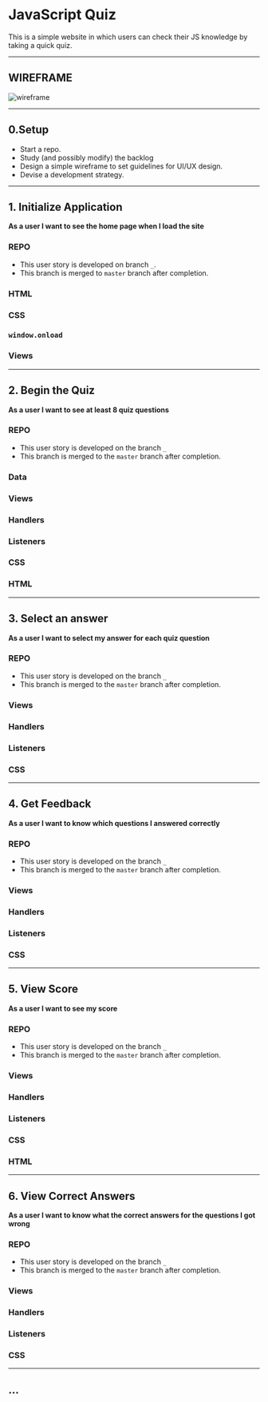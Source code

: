 # JavaScript Quiz

This is a simple website in which users can check their JS knowledge by taking a quick quiz.

---

## WIREFRAME

![wireframe](./img/wireframe.jpg)

---

## 0.Setup

- Start a repo.
- Study (and possibly modify) the backlog
- Design a simple wireframe to set guidelines for UI/UX design.
- Devise a development strategy.

---

## 1. Initialize Application

__As a user I want to see the home page when I load the site__

### REPO

- This user story is developed on branch `_`.
- This branch is merged to `master` branch after completion.

### HTML


### CSS


### `window.onload`


### Views


---

## 2. Begin the Quiz

__As a user I want to see at least 8 quiz questions__

### REPO

- This user story is developed on the branch `_`
- This branch is merged to the `master` branch after completion.

### Data


### Views


### Handlers


### Listeners


### CSS


### HTML


---

## 3. Select an answer

__As a user I want to select my answer for each quiz question__

### REPO

- This user story is developed on the branch `_`
- This branch is merged to the `master` branch after completion.

### Views


### Handlers


### Listeners


### CSS


---

## 4. Get Feedback

__As a user I want to know which questions I answered correctly__

### REPO

- This user story is developed on the branch `_`
- This branch is merged to the `master` branch after completion.

### Views


### Handlers


### Listeners


### CSS


---

## 5. View Score

__As a user I want to see my score__

### REPO

- This user story is developed on the branch `_`
- This branch is merged to the `master` branch after completion.

### Views


### Handlers


### Listeners


### CSS


### HTML


---

## 6. View Correct Answers

__As a user I want to know what the correct answers for the questions I got wrong__

### REPO

- This user story is developed on the branch `_`
- This branch is merged to the `master` branch after completion.

### Views


### Handlers


### Listeners


### CSS


---

## ...
